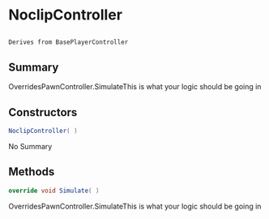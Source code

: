 # NoclipController

## 
```c#
Derives from BasePlayerController
```

## Summary

OverridesPawnController.SimulateThis is what your logic should be going in
## Constructors

```c#
NoclipController( ) 
```
No Summary
## Methods

```c#
override void Simulate( ) 
```
OverridesPawnController.SimulateThis is what your logic should be going in
